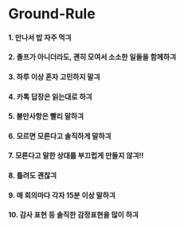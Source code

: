 # Ground-Rule

#### 1. 만나서 밥 자주 먹긔
#### 2. 졸프가 아니더라도, 괜히 모여서 소소한 일들을 함께하긔
#### 3. 하루 이상 혼자 고민하지 말긔
#### 4. 카톡 답장은 읽는대로 하긔
#### 5. 불만사항은 빨리 말하긔
#### 6. 모르면 모른다고 솔직하게 말하긔
#### 7. 모른다고 말한 상대를 부끄럽게 만들지 않긔!!
#### 8. 틀려도 괜찮긔
#### 9. 매 회의마다 각자 15분 이상 말하긔
#### 10. 감사 표현 등 솔직한 감정표현을 많이 하긔
